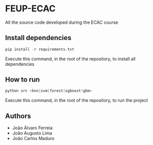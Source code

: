 # FEUP-ECAC
All the source code developed during the ECAC course

## Install dependencies
```python
pip install -r requirements.txt
```
Execute this command, in the root of the repository, to install all dependencies

## How to run
```python
python src <knn|svm|forest|xgboost!gbm>
```
Execute this command, in the root of the repository, to run the project

## Authors
* João Álvaro Ferreia
* João Augusto Lima
* João Carlos Maduro